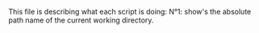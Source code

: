 This file is describing what each script is doing:
N°1: show's the absolute path name of the current working directory.
